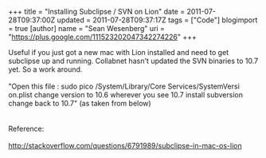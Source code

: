 +++
title = "Installing Subclipse / SVN on Lion"
date = 2011-07-28T09:37:00Z
updated = 2011-07-28T09:37:17Z
tags = ["Code"]
blogimport = true 
[author]
	name = "Sean Wesenberg"
	uri = "https://plus.google.com/111523202047342274226"
+++

Useful if you just got a new mac with Lion installed and need to get subclipse up and running. Collabnet hasn't updated the SVN binaries to 10.7 yet. So a work around.<br /><br />"Open this file : sudo pico /System/Library/Core Services/SystemVersi on.plist change version to 10.6 wherever you see 10.7 install subversion change back to 10.7" (as taken from below)<br /><br /><br />Reference:<br /><br /><a href="http://stackoverflow.com/questions/6791989/subclipse-in-mac-os-lion">http://stackoverflow.com/questions/6791989/subclipse-in-mac-os-lion</a>

